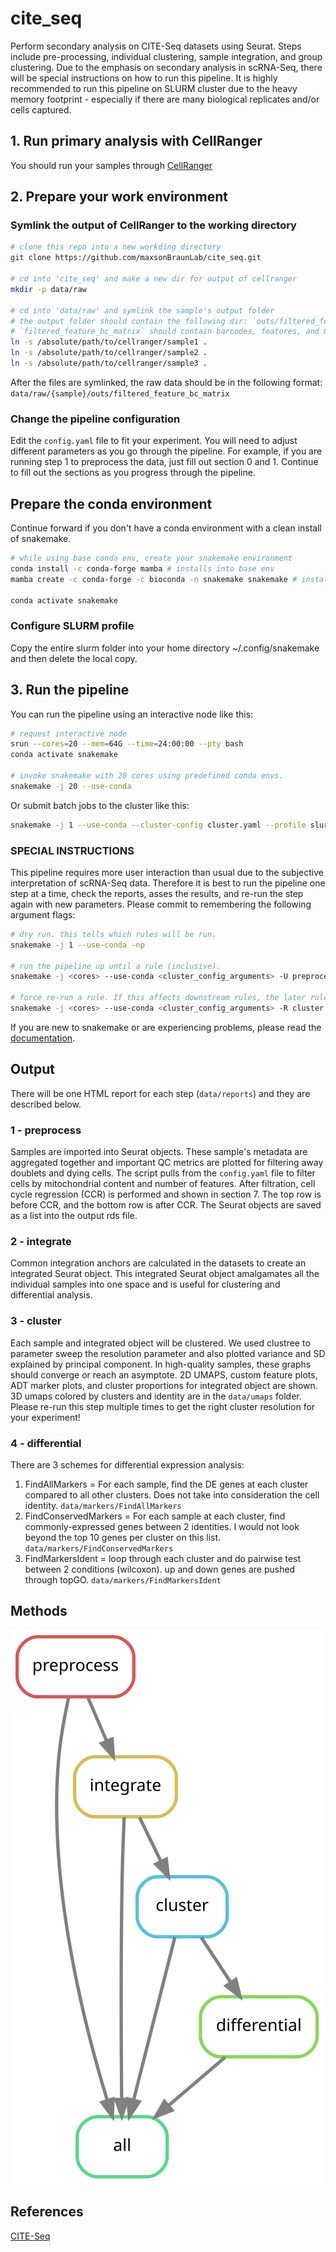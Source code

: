 # cite_seq

Perform secondary analysis on CITE-Seq datasets using Seurat. Steps include pre-processing, individual clustering, sample integration, and group clustering. Due to the emphasis on secondary analysis in scRNA-Seq, there will be special instructions on how to run this pipeline. It is highly recommended to run this pipeline on SLURM cluster due to the heavy memory footprint - especially if there are many biological replicates and/or cells captured.

## 1. Run primary analysis with CellRanger

You should run your samples through [CellRanger](https://support.10xgenomics.com/single-cell-gene-expression/software/pipelines/latest/using/count)

## 2. Prepare your work environment

### Symlink the output of CellRanger to the working directory

```bash
# clone this repo into a new workding directory
git clone https://github.com/maxsonBraunLab/cite_seq.git

# cd into 'cite_seq' and make a new dir for output of cellranger
mkdir -p data/raw

# cd into 'data/raw' and symlink the sample's output folder
# the output folder should contain the following dir: `outs/filtered_feature_bc_matrix`
# `filtered_feature_bc_matrix` should contain barcodes, features, and matrix file.
ln -s /absolute/path/to/cellranger/sample1 .
ln -s /absolute/path/to/cellranger/sample2 .
ln -s /absolute/path/to/cellranger/sample3 .
```

After the files are symlinked, the raw data should be in the following format: `data/raw/{sample}/outs/filtered_feature_bc_matrix`

### Change the pipeline configuration

Edit the `config.yaml` file to fit your experiment. You will need to adjust different parameters as you go through the pipeline. For example, if you are running step 1 to preprocess the data, just fill out section 0 and 1. Continue to fill out the sections as you progress through the pipeline.

## Prepare the conda environment

Continue forward if you don't have a conda environment with a clean install of snakemake.

```bash
# while using base conda env, create your snakemake environment
conda install -c conda-forge mamba # installs into base env
mamba create -c conda-forge -c bioconda -n snakemake snakemake # installs snakemake into new env

conda activate snakemake
```

### Configure SLURM profile

Copy the entire slurm folder into your home directory ~/.config/snakemake and then delete the local copy.

## 3. Run the pipeline

You can run the pipeline using an interactive node like this:

```bash
# request interactive node
srun --cores=20 --mem=64G --time=24:00:00 --pty bash
conda activate snakemake

# invoke snakemake with 20 cores using predefined conda envs.
snakemake -j 20 --use-conda
```

Or submit batch jobs to the cluster like this:

```bash
snakemake -j 1 --use-conda --cluster-config cluster.yaml --profile slurm
```

### **SPECIAL INSTRUCTIONS**

This pipeline requires more user interaction than usual due to the subjective interpretation of scRNA-Seq data. Therefore it is best to run the pipeline one step at a time, check the reports, asses the results, and re-run the step again with new parameters. Please commit to remembering the following argument flags:

```bash
# dry run. this tells which rules will be run.
snakemake -j 1 --use-conda -np

# run the pipeline up until a rule (inclusive).
snakemake -j <cores> --use-conda <cluster_config_arguments> -U preprocess

# force re-run a rule. If this affects downstream rules, the later rules will be re-run again.
snakemake -j <cores> --use-conda <cluster_config_arguments> -R cluster
```

If you are new to snakemake or are experiencing problems, please read the [documentation](https://snakemake.readthedocs.io/en/stable/).

## Output

There will be one HTML report for each step (`data/reports`) and they are described below.

### 1 - preprocess

Samples are imported into Seurat objects. These sample's metadata are aggregated together and important QC metrics are plotted for filtering away doublets and dying cells. The script pulls from the `config.yaml` file to filter cells by mitochondrial content and number of features. After filtration, cell cycle regression (CCR) is performed and shown in section 7. The top row is before CCR, and the bottom row is after CCR. The Seurat objects are saved as a list into the output rds file.

### 2 - integrate

Common integration anchors are calculated in the datasets to create an integrated Seurat object. This integrated Seurat object amalgamates all the individual samples into one space and is useful for clustering and differential analysis.

### 3 - cluster

Each sample and integrated object will be clustered. We used clustree to parameter sweep the resolution parameter and also plotted variance and SD explained by principal component. In high-quality samples, these graphs should converge or reach an asymptote. 2D UMAPS, custom feature plots, ADT marker plots, and cluster proportions for integrated object are shown. 3D umaps colored by clusters and identity are in the `data/umaps` folder. Please re-run this step multiple times to get the right cluster resolution for your experiment!

### 4 - differential

There are 3 schemes for differential expression analysis:

1. FindAllMarkers = For each sample, find the DE genes at each cluster compared to all other clusters. Does not take into consideration the cell identity. `data/markers/FindAllMarkers`
2. FindConservedMarkers = For each sample at each cluster, find commonly-expressed genes between 2 identities. I would not look beyond the top 10 genes per cluster on this list. `data/markers/FindConservedMarkers`
3. FindMarkersIdent = loop through each cluster and do pairwise test between 2 conditions (wilcoxon). up and down genes are pushed through topGO. `data/markers/FindMarkersIdent`

## Methods

![method_rulegraph](rulegraph.svg)

## References

[CITE-Seq](https://www.nature.com/articles/nmeth.4380)
